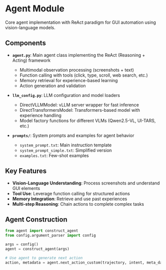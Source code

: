 # Agent Module

Core agent implementation with ReAct paradigm for GUI automation using vision-language models.

## Components

- **`agent.py`**: Main agent class implementing the ReAct (Reasoning + Acting) framework
  - Multimodal observation processing (screenshots + text)
  - Function calling with tools (click, type, scroll, web search, etc.)
  - Memory retrieval for experience-based learning
  - Action generation and validation

- **`llm_config.py`**: LLM configuration and model loaders
  - DirectVLLMModel: vLLM server wrapper for fast inference
  - DirectTransformersModel: Transformers-based model with experience handling
  - Model factory functions for different VLMs (Qwen2.5-VL, UI-TARS, etc.)

- **`prompts/`**: System prompts and examples for agent behavior
  - `system_prompt.txt`: Main instruction template
  - `system_prompt_simple.txt`: Simplified version
  - `examples.txt`: Few-shot examples

## Key Features

- **Vision-Language Understanding**: Process screenshots and understand GUI elements
- **Tool Use**: Leverage function calling for structured actions
- **Memory Integration**: Retrieve and use past experiences
- **Multi-step Reasoning**: Chain actions to complete complex tasks

## Agent Construction

```python
from agent import construct_agent
from config.argument_parser import config

args = config()
agent = construct_agent(args)

# Use agent to generate next action
action, metadata = agent.next_action_custom(trajectory, intent, meta_data)
```

